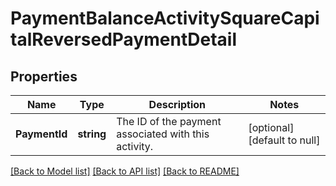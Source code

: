 # PaymentBalanceActivitySquareCapitalReversedPaymentDetail

## Properties

 Name          | Type       | Description                                          | Notes                        
---------------|------------|------------------------------------------------------|------------------------------
 **PaymentId** | **string** | The ID of the payment associated with this activity. | [optional] [default to null] 

[[Back to Model list]](../README.md#documentation-for-models) [[Back to API list]](../README.md#documentation-for-api-endpoints) [[Back to README]](../README.md)

